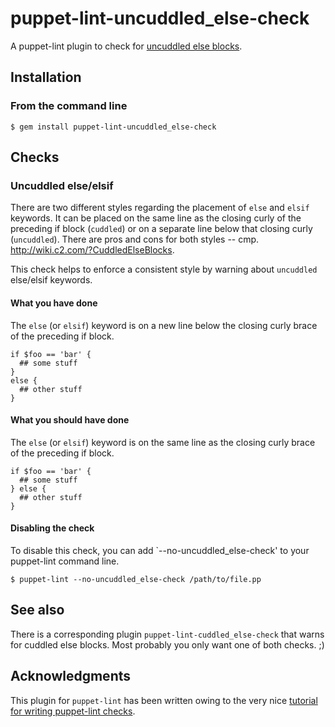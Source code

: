 puppet-lint-uncuddled_else-check
================================

A puppet-lint plugin to check for [uncuddled else blocks](http://wiki.c2.com/?CuddledElseBlocks).

## Installation

### From the command line

```shell
$ gem install puppet-lint-uncuddled_else-check
```

## Checks

### Uncuddled else/elsif

There are two different styles regarding the placement of `else` and `elsif` keywords. It can be placed on the same line as the closing curly of the preceding if block (`cuddled`) or on a separate line below that closing curly (`uncuddled`). There are pros and cons for both styles -- cmp. http://wiki.c2.com/?CuddledElseBlocks.

This check helps to enforce a consistent style by warning about `uncuddled` else/elsif keywords.

#### What you have done

The `else` (or `elsif`) keyword is on a new line below the closing curly brace of the preceding if block.

```puppet
if $foo == 'bar' {
  ## some stuff
}
else {
  ## other stuff
}
```

#### What you should have done

The `else` (or `elsif`) keyword is on the same line as the closing curly brace of the preceding if block.

```puppet
if $foo == 'bar' {
  ## some stuff
} else {
  ## other stuff
}
```

#### Disabling the check

To disable this check, you can add `--no-uncuddled_else-check' to your puppet-lint command line.

```
$ puppet-lint --no-uncuddled_else-check /path/to/file.pp
```

## See also

There is a corresponding plugin `puppet-lint-cuddled_else-check` that warns for cuddled else blocks. Most probably you only want one of both checks. ;)

## Acknowledgments

This plugin for `puppet-lint` has been written owing to the very nice [tutorial for writing puppet-lint checks](http://puppet-lint.com/developer/tutorial/).
